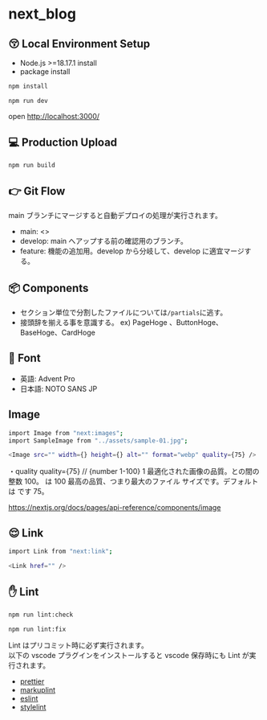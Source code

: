 # next_blog

## 😚 Local Environment Setup

- Node.js >=18.17.1 install
- package install

```bash
npm install
```

```bash
npm run dev
```

open <http://localhost:3000/>

## 💻 Production Upload

```bash
npm run build
```

## 👉 Git Flow

main ブランチにマージすると自動デプロイの処理が実行されます。

- main: <>
- develop: main へアップする前の確認用のブランチ。
- feature: 機能の追加用。develop から分岐して、develop に適宜マージする。

## 📦 Components

- セクション単位で分割したファイルについては`/partials`に逃す。
- 接頭辞を揃える事を意識する。 ex) PageHoge 、ButtonHoge、 BaseHoge、CardHoge

## 🌙 Font

- 英語: Advent Pro
- 日本語: NOTO SANS JP

## Image

```bash
import Image from "next:images";
import SampleImage from "../assets/sample-01.jpg";

<Image src="" width={} height={} alt="" format="webp" quality={75} />
```

・quality
quality={75} // {number 1-100}
1 最適化された画像の品質。との間の整数 100。 は 100 最高の品質、つまり最大のファイル サイズです。デフォルトは です 75。

https://nextjs.org/docs/pages/api-reference/components/image

## 😌 Link

```bash
import Link from "next:link";

<Link href="" />
```

## ✋ Lint

```bash
npm run lint:check
```

```bash
npm run lint:fix
```

Lint はプリコミット時に必ず実行されます。<br>
以下の vscode プラグインをインストールすると vscode 保存時にも Lint が実行されます。

- [prettier](https://marketplace.visualstudio.com/items?itemName=esbenp.prettier-vscode)
- [markuplint](https://marketplace.visualstudio.com/items?itemName=yusukehirao.vscode-markuplint)
- [eslint](https://marketplace.visualstudio.com/items?itemName=dbaeumer.vscode-eslint)
- [stylelint](https://marketplace.visualstudio.com/items?itemName=stylelint.vscode-stylelint)
